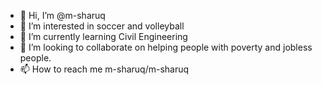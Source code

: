- 👋 Hi, I’m @m-sharuq
- 👀 I’m interested in soccer and volleyball 
- 🌱 I’m currently learning Civil Engineering 
- 💞️ I’m looking to collaborate on helping people with poverty and jobless people.
- 📫 How to reach me m-sharuq/m-sharuq

<!---
m-sharuq/m-sharuq is a ✨ special ✨ repository because its `README.md` (this file) appears on your GitHub profile.
You can click the Preview link to take a look at your changes.
--->

